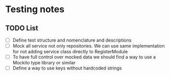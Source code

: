 # Testing notes

## TODO List

- [ ] Define test structure and nomenclature and descriptions 
- [ ] Mock all service not only repositories. We can use same implementation for not adding service class directly to RegisterModule
- [ ] To have full control over mocked data we should find a way to use a Mockito type library or similar
- [ ] Define a way to use keys without hardcoded strings
